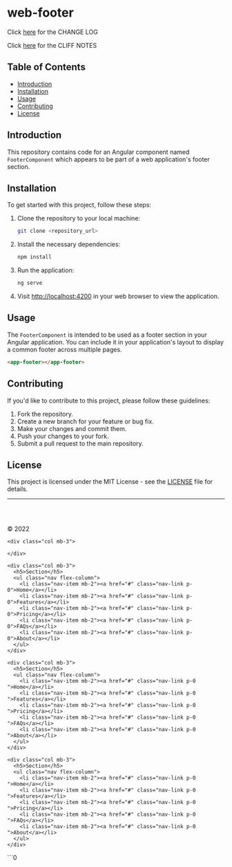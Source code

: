 # web-footer

Click [here](/CHANGELOG.md) for the CHANGE LOG

Click [here](/CLIFF_NOTES.md) for the CLIFF NOTES

## Table of Contents

- [Introduction](#introduction)
- [Installation](#installation)
- [Usage](#usage)
- [Contributing](#contributing)
- [License](#license)

## Introduction

This repository contains code for an Angular component named `FooterComponent` which appears to be part of a web application's footer section.

## Installation

To get started with this project, follow these steps:

1. Clone the repository to your local machine:

   ```bash
   git clone <repository_url>
   ```

2. Install the necessary dependencies:

   ```bash
   npm install
   ```

3. Run the application:

   ```bash
   ng serve
   ```

4. Visit [http://localhost:4200](http://localhost:4200) in your web browser to view the application.

## Usage

The `FooterComponent` is intended to be used as a footer section in your Angular application. You can include it in your application's layout to display a common footer across multiple pages.

```html
<app-footer></app-footer>
```

## Contributing

If you'd like to contribute to this project, please follow these guidelines:

1. Fork the repository.
2. Create a new branch for your feature or bug fix.
3. Make your changes and commit them.
4. Push your changes to your fork.
5. Submit a pull request to the main repository.

## License

This project is licensed under the MIT License - see the [LICENSE](LICENSE) file for details.

---

<div class="container-fluid footer">
  <footer class="row row-cols-1 row-cols-sm-2 row-cols-md-5 py-5 mt-5 border-top">
    <div class="col mb-3">
      <a href="/" class="d-flex align-items-center mb-3 link-dark text-decoration-none">
        <svg class="bi me-2" width="40" height="32"><use xlink:href="#bootstrap"></use></svg>
      </a>
      <p class="">© 2022</p>
    </div>

    <div class="col mb-3">

    </div>

    <div class="col mb-3">
      <h5>Section</h5>
      <ul class="nav flex-column">
        <li class="nav-item mb-2"><a href="#" class="nav-link p-0">Home</a></li>
        <li class="nav-item mb-2"><a href="#" class="nav-link p-0">Features</a></li>
        <li class="nav-item mb-2"><a href="#" class="nav-link p-0">Pricing</a></li>
        <li class="nav-item mb-2"><a href="#" class="nav-link p-0">FAQs</a></li>
        <li class="nav-item mb-2"><a href="#" class="nav-link p-0">About</a></li>
      </ul>
    </div>

    <div class="col mb-3">
      <h5>Section</h5>
      <ul class="nav flex-column">
        <li class="nav-item mb-2"><a href="#" class="nav-link p-0 ">Home</a></li>
        <li class="nav-item mb-2"><a href="#" class="nav-link p-0 ">Features</a></li>
        <li class="nav-item mb-2"><a href="#" class="nav-link p-0 ">Pricing</a></li>
        <li class="nav-item mb-2"><a href="#" class="nav-link p-0 ">FAQs</a></li>
        <li class="nav-item mb-2"><a href="#" class="nav-link p-0 ">About</a></li>
      </ul>
    </div>

    <div class="col mb-3">
      <h5>Section</h5>
      <ul class="nav flex-column">
        <li class="nav-item mb-2"><a href="#" class="nav-link p-0 ">Home</a></li>
        <li class="nav-item mb-2"><a href="#" class="nav-link p-0 ">Features</a></li>
        <li class="nav-item mb-2"><a href="#" class="nav-link p-0 ">Pricing</a></li>
        <li class="nav-item mb-2"><a href="#" class="nav-link p-0 ">FAQs</a></li>
        <li class="nav-item mb-2"><a href="#" class="nav-link p-0 ">About</a></li>
      </ul>
    </div>
  </footer>
</div>
```0
